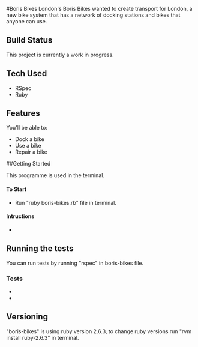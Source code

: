 #Boris Bikes
London's Boris Bikes wanted to create transport for London, a new bike system that has a network of docking stations and bikes that anyone can use.

## Build Status

This project is currently a work in progress.

## Tech Used

- RSpec
- Ruby

## Features

You'll be able to:

- Dock a bike
- Use a bike
- Repair a bike

##Getting Started

This programme is used in the  terminal.

#### To Start

- Run "ruby  boris-bikes.rb" file in terminal.

#### Intructions

-

## Running the tests

You can run tests by running "rspec" in boris-bikes file.

### Tests 

-
-

## Versioning

"boris-bikes" is using ruby version 2.6.3, to change ruby versions run "rvm install ruby-2.6.3" in terminal.
